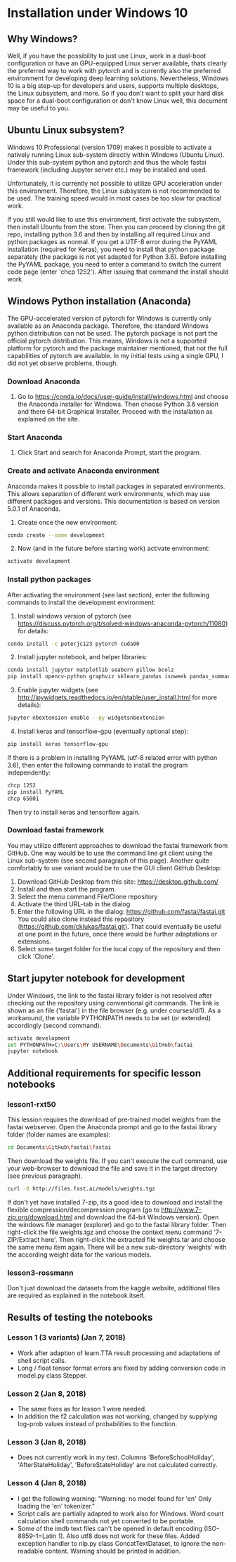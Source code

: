 # Installation under Windows 10

## Why Windows?
Well, if you have the possibility to just use Linux, work in a dual-boot configuration or have an GPU-equipped Linux server available, thats clearly 
the preferred way to work with pytorch and is currently also the preferred environment for developing deep learning solutions. Nevertheless, Windows 10 is
a big step-up for developers and users, supports multiple desktops, the Linux subsystem, and more. So if you don't want to split your hard disk space
for a dual-boot configuration or don't know Linux well, this document may be useful to you.
## Ubuntu Linux subsystem?
Windows 10 Professional (version 1709) makes it possible to activate a natively running Linux sub-system directly within Windows (Ubuntu Linux). 
Under this sub-system python and pytorch and thus the whole fastai framework (including Jupyter server etc.) may be installed and used. 

Unfortunately, it is currently not possible to utilize GPU acceleration under this environment. 
Therefore, the Linux subsystem is not recommended to be used. The training speed would in most cases be too slow for practical work.

If you still would like to use this environment, first activate the subsystem, then install Ubuntu from the store.
Then you can proceed by cloning the git repo, installing python 3.6 and then by installing all 
required Linux and python packages as normal. If you get a UTF-8 error during the PyYAML installation (required for Keras), 
you need to install that python package separately (the package is not yet adapted for Python 3.6). Before installing the PyYAML package, you need to enter a command to 
switch the current code page (enter 'chcp 1252'). After issuing that command the install should work.

## Windows Python installation (Anaconda)

The GPU-accelerated version of pytorch for Windows is currently only available as an Anaconda package. Therefore, the standard Windows python 
distribution can not be used. The pytorch package is not part the official pytorch distribution. This means, Windows is not a 
supported platform for pytorch and the package maintainer mentioned, that not the full capabilities of
pytorch are available. In my initial tests using a single GPU, I did not yet observe problems, though.

### Download Anaconda
1. Go to https://conda.io/docs/user-guide/install/windows.html and choose the Anaconda installer for Windows. 
Then choose Python 3.6 version and there 64-bit Graphical Installer. Proceed with the installation as explained on the site.

### Start Anaconda
1. Click Start and search for Anaconda Prompt, start the program.

### Create and activate Anaconda environment
Anaconda makes it possible to install packages in separated environments. This allows separation of different 
work environments, which may use different packages and versions. This documentation is based on version 5.0.1 of Anaconda.

1. Create once the new environment: 
```sh
conda create --name development
```

2. Now (and in the future before starting work) activate environment:
```sh
activate development
```

### Install python packages
After activating the environment (see last section), enter the following commands to install the development environment:

1. Install windows version of pytorch (see https://discuss.pytorch.org/t/solved-windows-anaconda-pytorch/11080) for details:
```sh
conda install -c peterjc123 pytorch cuda90
```
2. Install jupyter notebook, and helper libraries:
```sh
conda install jupyter matplotlib seaborn pillow bcolz
pip install opencv-python graphviz sklearn_pandas isoweek pandas_summary tqdm torchvision torchtext feather-format spacy
```
3. Enable jupyter widgets (see http://ipywidgets.readthedocs.io/en/stable/user_install.html for more details):
```sh
jupyter nbextension enable --py widgetsnbextension
```
4. Install keras and tensorflow-gpu (eventually optional step):
```sh
pip install keras tensorflow-gpu
```
If there is a problem in installing PyYAML (utf-8 related error with python 3.6), then enter the following commands to install the program independently:
```sh
chcp 1252
pip install PyYAML
chcp 65001
```
Then try to install keras and tensorflow again.

### Download fastai framework
You may utilize different approaches to download the fastai framework from GitHub. One way would be to use the command line git client using the Linux 
sub-system (see second paragraph of this page). Another quite comfortably to use variant would be to use the GUI client GitHub Desktop:
1. Download GitHub Desktop from this site: https://desktop.github.com/
2. Install and then start the program.
3. Select the menu command File/Clone repository
4. Activate the third URL-tab in the dialog
5. Enter the following URL in the dialog: https://github.com/fastai/fastai.git
   You could also clone instead this repository (https://github.com/cklukas/fastai.git). 
   That could eventually be useful at one point in the future, once there would be further adaptations or extensions.
6. Select some target folder for the local copy of the repository and then click 'Clone'.

## Start jupyter notebook for development
Under Windows, the link to the fastai library folder is not resolved after checking out the repository using conventional git commands. 
The link is shown as an file ('fastai') in the file browser (e.g. under courses/dl1). 
As a workaround, the variable PYTHONPATH needs to be set (or extended) accordingly (second command).
```sh
activate development
set PYTHONPATH=C:\Users\MY USERNAME\Documents\GitHub\fastai
jupyter notebook
```

## Additional requirements for specific lesson notebooks

### lesson1-rxt50

This lession requires the download of pre-trained model weights from the fastai webserver.
Open the Anaconda prompt and go to the fastai library folder (folder names are examples):

```sh
cd Documents\GitHub\fastai\fastai
```

Then download the weights file. If you can't execute the curl command, use your web-browser to download the file and save it in the target directory (see previous paragraph).
```sh
curl -O http://files.fast.ai/models/weights.tgz
```

If don't yet have installed 7-zip, its a good idea to download and install the flexible compression/decompression program (go to http://www.7-zip.org/download.html and download the 64-bit Windows version).
Open the windows file manager (explorer) and go to the fastai library folder. Then right-click the file weights.tgz and choose the context menu command '7-ZIP/Extract here'. Then right-click the extracted 
file weights.tar and choose the same menu item again. There will be a new sub-directory 'weights' with the according weight data for the various models.


### lesson3-rossmann

Don't just download the datasets from the kaggle website, additional files are required as explained in the notebook itself.

## Results of testing the notebooks
### Lesson 1 (3 variants) (Jan 7, 2018)
* Work after adaption of learn.TTA result processing and adaptations of shell script calls.
* Long / float tensor format errors are fixed by adding conversion code in model.py class Stepper.

### Lesson 2 (Jan 8, 2018)
* The same fixes as for lesson 1 were needed.
* In addition the f2 calculation was not working, changed by supplying log-prob values instead of probabilities to the function.

### Lesson 3 (Jan 8, 2018)
* Does not currently work in my test. Columns 'BeforeSchoolHoliday', 'AfterStateHoliday', 'BeforeStateHoliday' are not calculated correctly.

### Lesson 4 (Jan 8, 2018)
* I get the following warning: "Warning: no model found for 'en' Only loading the 'en' tokenizer."
* Script calls are partially adapted to work also for Windows. Word count calculation shell commands not yet converted to be portable.
* Some of the imdb text files can't be opened in default encoding (ISO-8859-1=Latin 1). Also utf8 does not work for these files. 
  Added exception handler to nlp.py class ConcatTextDataset, to ignore the non-readable content. Warning should be printed in addition.
